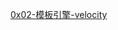 
[0x02-模板引擎-velocity](https://pen4uin.github.io/post/22-10-01-confluence-ssti-via-velocity/#0x02-%E6%A8%A1%E6%9D%BF%E5%BC%95%E6%93%8E-velocity)
